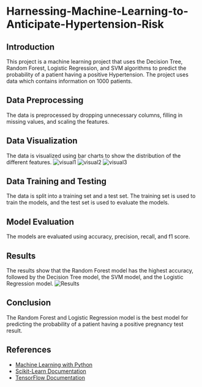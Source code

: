 # Harnessing-Machine-Learning-to-Anticipate-Hypertension-Risk

## Introduction

This project is a machine learning project that uses the Decision Tree, Random Forest, Logistic Regression, and SVM algorithms to predict the probability of a patient having a positive Hypertension. The project uses data which contains information on 1000 patients.

## Data Preprocessing

The data is preprocessed by dropping unnecessary columns, filling in missing values, and scaling the features.

## Data Visualization

The data is visualized using bar charts to show the distribution of the different features.
![visual1](https://github.com/Amaan117/Harnessing-Machine-Learning-to-Anticipate-Hypertension-Risk/assets/118039011/8065f542-b9d2-4ca9-b780-a6b174c1a85f)
![visual2](https://github.com/Amaan117/Harnessing-Machine-Learning-to-Anticipate-Hypertension-Risk/assets/118039011/d56618f9-0262-4b6e-a213-edd2bc1ae5c2)
![visual3](https://github.com/Amaan117/Harnessing-Machine-Learning-to-Anticipate-Hypertension-Risk/assets/118039011/668db816-4c3e-4c3a-8704-091d6a9038a9)


## Data Training and Testing

The data is split into a training set and a test set. The training set is used to train the models, and the test set is used to evaluate the models.

## Model Evaluation

The models are evaluated using accuracy, precision, recall, and f1 score.

## Results

The results show that the Random Forest model has the highest accuracy, followed by the Decision Tree model, the SVM model, and the Logistic Regression model.
![Results](https://github.com/Amaan117/Harnessing-Machine-Learning-to-Anticipate-Hypertension-Risk/assets/118039011/ea0e3258-a6de-4704-9ca2-1a45821d9789)


## Conclusion

The Random Forest and Logistic Regression model is the best model for predicting the probability of a patient having a positive pregnancy test result.

## References

* [Machine Learning with Python](https://www.amazon.com/Machine-Learning-Python-Scikit-Learn-TensorFlow/dp/1617294459)
* [Scikit-Learn Documentation](https://scikit-learn.org/stable/)
* [TensorFlow Documentation](https://www.tensorflow.org/)
